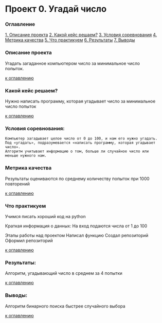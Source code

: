 # Проект 0. Угадай число
### Оглавление

[1. Описание проекта](#описание-проекта)
[2. Какой кейс решаем?](#какой-кейс-решаем)
[3. Условия соревнования](#условия-соревнования)
[4. Метрика качества](#метрика-качества)
[5. Что практикуем](#что-практикуем)
[6. Результаты](#результаты)
[7. Выводы](#выводы)

### Описание проекта

Угадать загаданное компьютером число за минимальное число попыток.

[к оглавлению](#оглавление)

### Какой кейс решаем?

Нужно написать программу, которая угадывает число за минимальное число попыток

[к оглавлению](#оглавление)

### Условия соревнования:

    Компьютер загадывает целое число от 0 до 100, и нам его нужно угадать.
    Под «угадать», подразумевается «написать программу, которая угадывает число».
    Алгоритм учитывает информацию о том, больше ли случайное число или меньше нужного нам.

### Метрика качества

Результаты оцениваются по среднему количеству попыток при 1000 повторений

[к оглавлению](#оглавление)

### Что практикуем
Учимся писать хороший код на python

Краткая информация о данных:
На вход подаются числа от 1 до 100

Этапы работы над проектом
    Написал функцию
    Создал репозиторий
    Оформил репозиторий

[к оглавлению](#оглавление)

### Результаты:

Алгоритм, угадывающий число в среднем за 4 попытки

[к оглавлению](#оглавление)

### Выводы:

Алгоритм бинарного поиска быстрее случайного выбора

[к оглавлению](#оглавление)